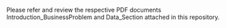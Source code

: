 Please refer and review the respective PDF documents Introduction_BusinessProblem and Data_Section attached in this repository.
